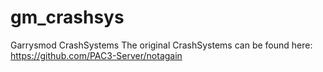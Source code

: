# gm_crashsys
Garrysmod CrashSystems
The original CrashSystems can be found here: https://github.com/PAC3-Server/notagain
